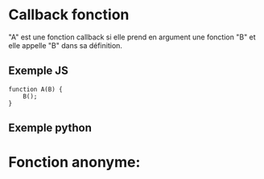 # Callback fonction
"A" est une fonction callback si elle prend en argument une fonction "B" et elle appelle "B" dans sa définition.

## Exemple JS
```
function A(B) {  
    B();
}
```
## Exemple python


# Fonction anonyme: